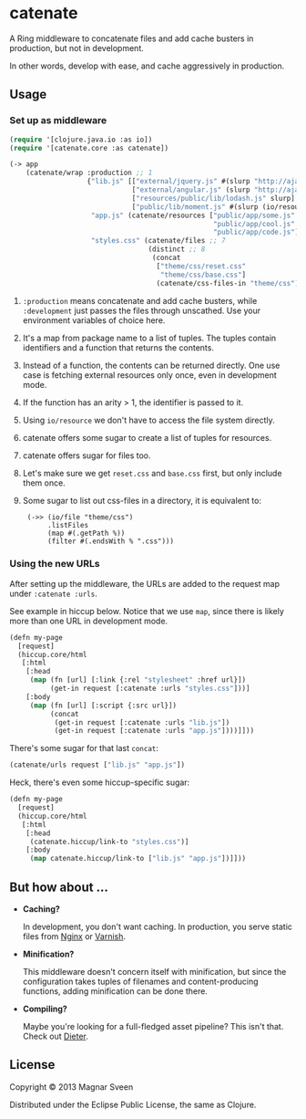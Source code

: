 # catenate

A Ring middleware to concatenate files and add cache busters in
production, but not in development.

In other words, develop with ease, and cache aggressively in production.

## Usage

### Set up as middleware

```cl
(require '[clojure.java.io :as io])
(require '[catenate.core :as catenate])

(-> app
    (catenate/wrap :production ;; 1
                   {"lib.js" [["external/jquery.js" #(slurp "http://ajax.googleapis.com/ajax/libs/jquery/1.10.2/jquery.min.js")] ;; 2
                              ["external/angular.js" (slurp "http://ajax.googleapis.com/ajax/libs/angularjs/1.0.4/angular.js")] ;; 3
                              ["resources/public/lib/lodash.js" slurp] ;; 4
                              ["public/lib/moment.js" #(slurp (io/resource %))]] ;; 5
                    "app.js" (catenate/resources ["public/app/some.js" ;; 6
                                                  "public/app/cool.js"
                                                  "public/app/code.js"])
                    "styles.css" (catenate/files ;; 7
                                  (distinct ;; 8
                                   (concat
                                    ["theme/css/reset.css"
                                     "theme/css/base.css"]
                                    (catenate/css-files-in "theme/css"))))})) ;; 9
```

1. `:production` means concatenate and add cache busters, while
   `:development` just passes the files through unscathed. Use your
   environment variables of choice here.

2. It's a map from package name to a list of tuples. The tuples
   contain identifiers and a function that returns the contents.

3. Instead of a function, the contents can be returned directly. One
   use case is fetching external resources only once, even in
   development mode.

4. If the function has an arity > 1, the identifier is passed to it.

5. Using `io/resource` we don't have to access the file system directly.

6. catenate offers some sugar to create a list of tuples for resources.

7. catenate offers sugar for files too.

8. Let's make sure we get `reset.css` and `base.css` first, but
   only include them once.

9. Some sugar to list out css-files in a directory, it is equivalent to:

        (->> (io/file "theme/css")
             .listFiles
             (map #(.getPath %))
             (filter #(.endsWith % ".css")))

### Using the new URLs

After setting up the middleware, the URLs are added to the request map
under `:catenate :urls`.

See example in hiccup below. Notice that we use `map`, since there is
likely more than one URL in development mode.

```cl
(defn my-page
  [request]
  (hiccup.core/html
   [:html
    [:head
     (map (fn [url] [:link {:rel "stylesheet" :href url}])
          (get-in request [:catenate :urls "styles.css"]))]
    [:body
     (map (fn [url] [:script {:src url}])
          (concat
           (get-in request [:catenate :urls "lib.js"])
           (get-in request [:catenate :urls "app.js"])))]]))
```

There's some sugar for that last `concat`:

```cl
(catenate/urls request ["lib.js" "app.js"])
```

Heck, there's even some hiccup-specific sugar:

```cl
(defn my-page
  [request]
  (hiccup.core/html
   [:html
    [:head
     (catenate.hiccup/link-to "styles.css")]
    [:body
     (map catenate.hiccup/link-to ["lib.js" "app.js"])]]))
```

## But how about ...

 - **Caching?**

   In development, you don't want caching. In production, you serve
   static files from [Nginx](http://nginx.org/) or
   [Varnish](https://www.varnish-cache.org/).

 - **Minification?**

   This middleware doesn't concern itself with minification, but since
   the configuration takes tuples of filenames and content-producing
   functions, adding minification can be done there.

 - **Compiling?**

   Maybe you're looking for a full-fledged asset pipeline? This isn't
   that. Check out [Dieter](https://github.com/edgecase/dieter).

## License

Copyright © 2013 Magnar Sveen

Distributed under the Eclipse Public License, the same as Clojure.
